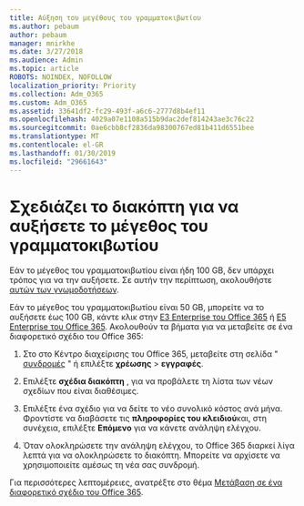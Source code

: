 ```yaml
---
title: Αύξηση του μεγέθους του γραμματοκιβωτίου
ms.author: pebaum
author: pebaum
manager: mnirkhe
ms.date: 3/27/2018
ms.audience: Admin
ms.topic: article
ROBOTS: NOINDEX, NOFOLLOW
localization_priority: Priority
ms.collection: Adm_O365
ms.custom: Adm_O365
ms.assetid: 33641df2-fc29-493f-a6c6-2777d8b4ef11
ms.openlocfilehash: 4029a07e1108a515b9dac2def814243ae3c76c22
ms.sourcegitcommit: 0ae6cbb8cf2836da98300767ed81b411d6551bee
ms.translationtype: MT
ms.contentlocale: el-GR
ms.lasthandoff: 01/30/2019
ms.locfileid: "29661643"
---
```

# <a name="switch-plans-to-increase-mailbox-size"></a>Σχεδιάζει το διακόπτη για να αυξήσετε το μέγεθος του γραμματοκιβωτίου

Εάν το μέγεθος του γραμματοκιβωτίου είναι ήδη 100 GB, δεν υπάρχει τρόπος για να την αυξήσετε. Σε αυτήν την περίπτωση, ακολουθήστε [αυτών των γνωμοδοτήσεων](https://support.office.com/client/e57572ff-0ba7-4782-ba5d-cdac3142ea71). 
  
Εάν το μέγεθος του γραμματοκιβωτίου είναι 50 GB, μπορείτε να το αυξήσετε έως 100 GB, κάντε κλικ στην [E3 Enterprise του Office 365](https://products.office.com/business/office-365-enterprise-e3-business-software) ή [E5 Enterprise του Office 365](https://products.office.com/business/office-365-enterprise-e5-business-software). Ακολουθούν τα βήματα για να μεταβείτε σε ένα διαφορετικό σχέδιο του Office 365:
  
1. Στο στο Κέντρο διαχείρισης του Office 365, μεταβείτε στη σελίδα " [συνδρομές](https://go.microsoft.com/fwlink/p/?linkid=842054) " ή επιλέξτε **χρέωσης** \> **εγγραφές**.
    
2. Επιλέξτε **σχέδια διακόπτη** , για να προβάλετε τη λίστα των νέων σχεδίων που είναι διαθέσιμες. 
    
3. Επιλέξτε ένα σχέδιο για να δείτε το νέο συνολικό κόστος ανά μήνα. Φροντίστε να διαβάσετε τις **πληροφορίες του κλειδιού**και, στη συνέχεια, επιλέξτε **Επόμενο** για να κάνετε ανάληψη ελέγχου. 
    
4. Όταν ολοκληρώσετε την ανάληψη ελέγχου, το Office 365 διαρκεί λίγα λεπτά για να ολοκληρώσετε το διακόπτη. Μπορείτε να αρχίσετε να χρησιμοποιείτε αμέσως τη νέα σας συνδρομή.
    
Για περισσότερες λεπτομέρειες, ανατρέξτε στο θέμα [Μετάβαση σε ένα διαφορετικό σχέδιο του Office 365](https://support.office.com/article/73318661-8f33-478b-bcc7-fb8d69dbb22a).
  


